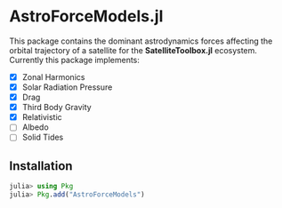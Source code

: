 AstroForceModels.jl
================================

This package contains the dominant astrodynamics forces affecting the orbital trajectory of a satellite for the **SatelliteToolbox.jl** ecosystem. Currently this package implements:
- [x] Zonal Harmonics
- [x] Solar Radiation Pressure
- [x] Drag
- [x] Third Body Gravity
- [x] Relativistic
- [ ] Albedo
- [ ] Solid Tides

## Installation

```julia
julia> using Pkg
julia> Pkg.add("AstroForceModels")
```
